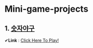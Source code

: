 # Mini-game-projects

## 1. [숫자야구](https://youjindev.github.io/game_project/)
 ✔**Link** : [Click Here To Play!](https://youjindev.github.io/game_project/)
